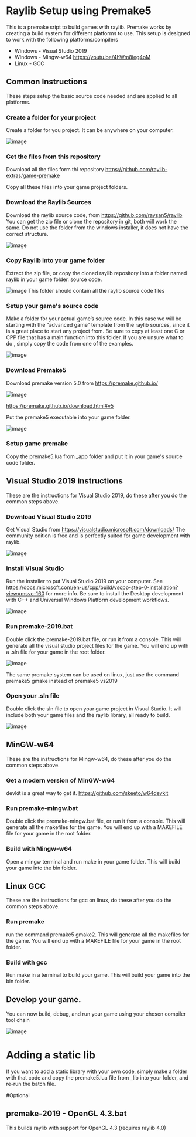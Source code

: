 # Raylib Setup using Premake5

This is a premake sript to build games with raylib. Premake works by creating a build system for different platforms to use.
This setup is designed to work with the following platforms/compilers

* Windows - Visual Studio 2019
* Windows - Mingw-w64  https://youtu.be/4hWm8ieg4oM
* Linux - GCC

## Common Instructions
These steps setup the basic source code needed and are applied to all platforms.

### Create a folder for your project
Create a folder for you project. It can be anywhere on your computer.

![image](https://user-images.githubusercontent.com/322174/107884955-7158b000-6eac-11eb-97b7-5605c7ed34d1.png)

### Get the files from this repository
Download all the files form thi repository
https://github.com/raylib-extras/game-premake

Copy all these files into your game project folders.

### Download the Raylib Sources
Download the raylib source code, from
https://github.com/raysan5/raylib
You can get the zip file or clone the repository in git, both will work the same.
Do not use the folder from the windows installer, it does not have the correct structure.

![image](https://user-images.githubusercontent.com/322174/107884966-7b7aae80-6eac-11eb-9f36-dc48f719a74d.png)

### Copy Raylib into your game folder
Extract the zip file, or copy the cloned raylib repository into a folder named raylib in your game folder. source code.

![image](https://user-images.githubusercontent.com/322174/107884970-833a5300-6eac-11eb-80a8-ae5bae854e94.png)
This folder should contain all the raylib source code files

### Setup your game's source code
Make a folder for your actual game’s source code. In this case we will be starting with the “advanced game” template from the raylib sources, since it is a great place to start any project from. Be sure to copy at least one C or CPP file that has a main function into this folder. If you are unsure what to do , simply copy the code from one of the examples.

![image](https://user-images.githubusercontent.com/322174/107885011-b0870100-6eac-11eb-889d-7a39bc5b3cdb.png)

### Download Premake5
Download premake version 5.0 from https://premake.github.io/

![image](https://user-images.githubusercontent.com/322174/107884980-8f261500-6eac-11eb-8800-2bf485d1c2b0.png)

https://premake.github.io/download.html#v5
 
Put the premake5 executable into your game folder.

![image](https://user-images.githubusercontent.com/322174/107884989-964d2300-6eac-11eb-8715-088710243ee5.png)

### Setup game premake
Copy the premake5.lua from _app folder and put it in your game's source code folder.

## Visual Studio 2019 instructions
These are the instructions for Visual Studio 2019, do these after you do the common steps above.

### Download Visual Studio 2019
Get Visual Studio from https://visualstudio.microsoft.com/downloads/
The community edition is free and is perfectly suited for game development with raylib.

![image](https://user-images.githubusercontent.com/322174/107884936-4c643d00-6eac-11eb-8831-78421ff75099.png)

### Install Visual Studio
Run the installer to put Visual Studio 2019 on your computer. See https://docs.microsoft.com/en-us/cpp/build/vscpp-step-0-installation?view=msvc-160 for more info.
Be sure to install the Desktop development with C++ and Universal Windows Platform development workflows.

![image](https://user-images.githubusercontent.com/322174/107884951-6b62cf00-6eac-11eb-8d25-8e6fd3f9fdba.png)

### Run premake-2019.bat
Double click the premake-2019.bat file, or run it from a console. This will generate all the visual studio project files for the game. You will end up with a .sln file for your game in the root folder.

![image](https://user-images.githubusercontent.com/322174/107885039-c8f71b80-6eac-11eb-8b04-df2e5c9142a6.png)

The same premake system can be used on linux, just use the command premake5 gmake instead of premake5 vs2019

### Open your .sln file
Double click the sln file to open your game project in Visual Studio. It will include both your game files and the raylib library, all ready to build.

![image](https://user-images.githubusercontent.com/322174/107885046-d2808380-6eac-11eb-8c67-1cb923303c7b.png)

## MinGW-w64
These are the instructions for Mingw-w64, do these after you do the common steps above. 

### Get a modern version of MinGW-w64
devkit is a great way to get it.
https://github.com/skeeto/w64devkit

### Run premake-mingw.bat
Double click the premake-mingw.bat file, or run it from a console. This will generate all the makefiles for the game. You will end up with a MAKEFILE file for your game in the root folder.

### Build with Mingw-w64
Open a mingw terminal and run make in your game folder. This will build your game into the bin folder.

## Linux GCC
These are the instructions for gcc on linux, do these after you do the common steps above. 

### Run premake
run the command premake5 gmake2. This will generate all the makefiles for the game. You will end up with a MAKEFILE file for your game in the root folder.

### Build with gcc
Run make in a terminal to build your game. This will build your game into the bin folder.

  
## Develop your game.
You can now build, debug, and run your game using your chosen compiler tool chain

![image](https://user-images.githubusercontent.com/322174/107885060-de6c4580-6eac-11eb-87a5-9a209cb03a7a.png)

# Adding a static lib
If you want to add a static library with your own code, simply make a folder with that code and copy the premake5.lua file from _lib into your folder, and re-run the batch file.

#Optional
## premake-2019 - OpenGL 4.3.bat
This builds raylib with support for OpenGL 4.3 (requires raylib 4.0)
